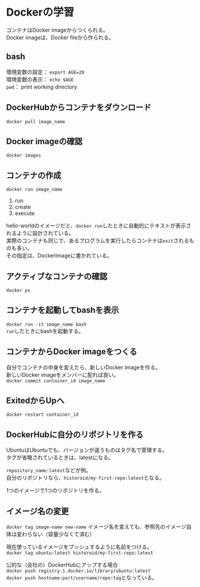 # Dockerの学習

コンテナはDocker imageからつくられる。  
Docker imageは、Docker fileから作られる。

## bash
環境変数の設定： `export AGE=20`  
環境変数の表示： `echo $AGE`  
`pwd`： print working directory

## DockerHubからコンテナをダウンロード
`docker pull image_name`

## Docker imageの確認
`docker images`

## コンテナの作成
`docker run image_name`  

1. run
1. create
1. execute

hello-worldのイメージだと、`docker run`したときに自動的にテキストが表示されるように設計されている。  
実際のコンテナも同じで、あるプログラムを実行したらコンテナは`exit`されるものも多い。  
その指定は、DockerImageに書かれている。

## アクティブなコンテナの確認
`docker ps`

## コンテナを起動してbashを表示
`docker run -it image_name bash`  
 `run`したときにbashを起動する。
 
## コンテナからDocker imageをつくる
自分でコンテナの中身を変えたら、新しいDocker imageを作る。  
新しいDocker imageをメンバーに配れば良い。  
`docker commit container_id image_name`

## ExitedからUpへ
`docker restart container_id`

## DockerHubに自分のリポジトリを作る
UbuntuはUbuntuでも、バージョンが違うものはタグ名で管理する。  
タグが省略されているときは、latestになる。

`repository_name:latest`などが例。  
自分のリポジトリなら、`historoid/my-first-repo:latest`となる。

1つのイメージで1つのリポジトリを作る。

## イメージ名の変更
`docker tag image-name new-name` 
イメージ名を変えても、参照先のイメージ自体は変わらない（容量少なくて済む）

現在使っているイメージをプッシュするように名前をつける。  
`docker tag ubuntu:latest historoid/my-first-repo:latest`

公的な（会社の）DockerHubにアップする場合  
`docker push registry-1.docker.io/library/ubuntu:latest`  
`docker push hostname:port/username/repo:tag`となっている。





















